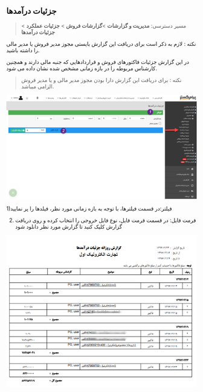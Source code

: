 ﻿## جزئیات درآمدها

> مسیر دسترسی: **مدیریت و گزارشات** >**گزارشات فروش** > **جزئیات عملکرد** > **جزئیات درآمدها**

نکته : لازم به ذکر است برای دریافت این گزارش بایستی مجوز مدیر فروش یا مدیر مالی را داشته باشید.


در این گزارش جزئیات فاکتورهای فروش و قراردادهایی که جنبه مالی دارند و همچنین کارشناس مربوطه را در بازه زمانی مشخص شده نشان داده می شود.

> نکته : برای دریافت این گزارش دارا بودن مجوز مدیر مالی و یا مدیر فروش الزامی میباشد.

![](EarningDetails1.png)

1)فیلتر:در قسمت فیلترها، با توجه به بازه زمانی مورد نظر، فیلدها را پر نمایید

2) فرمت فایل:  در قسمت فرمت فایل، نوع فایل خروجی را انتخاب کرده و روی دریافت گزارش کلیک کنید تا گزارش مورد نظر دانلود شود

![](EarningDetails2.png)
